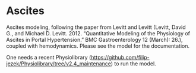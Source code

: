# Ascites
Ascites modeling, following the paper from Levitt and Levitt (Levitt, David G., and Michael D. Levitt. 2012. “Quantitative Modeling of the Physiology of Ascites in Portal Hypertension.” BMC Gastroenterology 12 (March): 26.), coupled with hemodynamics. Please see the model for the documentation.

One needs a recent Physiolibrary (https://github.com/filip-jezek/Physiolibrary/tree/v2.4_maintenance) to run the model.
